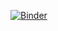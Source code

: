 [![Binder](https://mybinder.org/badge_logo.svg)](https://mybinder.org/v2/gh/Deff17/Sensitivity_Analysis/master)